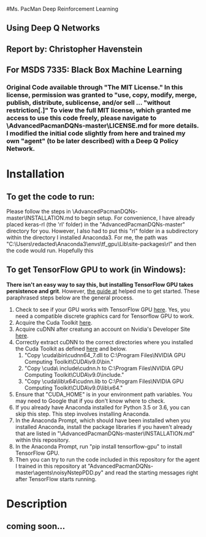 #Ms. PacMan Deep Reinforcement Learning
## Using Deep Q Networks

## Report by: Christopher Havenstein
## For MSDS 7335: Black Box Machine Learning

### Original Code available through "The MIT License." In this license, permission was granted to "use, copy, modify, merge, publish, distribute, sublicense, and/or sell ... "without restriction[.]" To view the full MIT license, which granted me access to use this code freely, please navigate to \AdvancedPacmanDQNs-master\LICENSE.md for more details. I modified the initial code slightly from here and trained my own "agent" (to be later described) with a Deep Q Policy Network.



# Installation

## To get the code to run:

Please follow the steps in \AdvancedPacmanDQNs-master\INSTALLATION.md to begin setup. For convenience, I have already placed keras-rl (the 'rl' folder) in the "AdvancedPacmanDQNs-master\" directory for you. However, I also had to put this "rl" folder in a subdirectory within the directory I installed Anaconda3. For me, the path was "C:\Users\redacted\Anaconda3\envs\tf_gpu\Lib\site-packages\rl" and then the code would run. Hopefully this

## To get TensorFlow GPU to work (in Windows):

**There isn't an easy way to say this, but installing TensorFlow GPU takes persistence and grit**. However, [the guide at](https://towardsdatascience.com/tensorflow-gpu-installation-made-easy-use-conda-instead-of-pip-52e5249374bc) helped me to get started. These paraphrased steps below are the general process.

1. Check to see if your GPU works with TensorFlow GPU [here](https://developer.nvidia.com/cuda-gpus). Yes, you need a compatible discrete graphics card for Tensorflow GPU to work.
2. Acquire the Cuda Toolkit [here](https://developer.nvidia.com/cuda-downloads).
3. Acquire cuDNN after creatung an account on Nvidia's Developer Site [here](https://developer.nvidia.com/cudnn).
4. Correctly extract cuDNN to the correct directories where you installed the Cuda Toolkit as defined [here](https://docs.nvidia.com/deeplearning/sdk/cudnn-install/index.html) and below.
	1. "Copy <installpath>\cuda\bin\cudnn64_7.dll to C:\Program Files\NVIDIA GPU Computing Toolkit\CUDA\v9.0\bin."
	2. "Copy <installpath>\cuda\ include\cudnn.h to C:\Program Files\NVIDIA GPU Computing Toolkit\CUDA\v9.0\include."
	3. "Copy <installpath>\cuda\lib\x64\cudnn.lib to C:\Program Files\NVIDIA GPU Computing Toolkit\CUDA\v9.0\lib\x64."
5. Ensure that "CUDA_HOME" is in your environment path variables. You may need to Google that if you don't know where to check.
6. If you already have Anaconda installed for Python 3.5 or 3.6, you can skip this step. This step involves installing Anaconda.
7. In the Anaconda Prompt, which should have been installed when you installed Anaconda, install the package libraries if you haven't already that are listed in "\AdvancedPacmanDQNs-master\INSTALLATION.md" within this repository.
8. In the Anaconda Prompt, run "pip install tensorflow-gpu" to install TensorFlow GPU.
9. Then you can try to run the code included in this repository for the agent I trained in this repository at "AdvancedPacmanDQNs-master\agents\noisyNstepPDD.py" and read the starting messages right after TensorFlow starts running.

# Description
## coming soon...